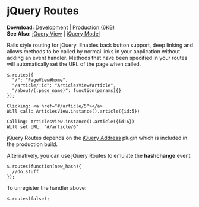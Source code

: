 jQuery Routes
=============
**Download:** [Development](https://github.com/syntacticx/routesjs/zipball/master) | [Production (6KB)](https://github.com/syntacticx/routesjs/raw/master/jquery.routes.min.js)  
**See Also:** [jQuery View](http://viewjs.com/) | [jQuery Model](http://modeljs.com/)

Rails style routing for jQuery. Enables back button support, deep linking and allows
methods to be called by normal links in your application without adding an event handler.
Methods that have been specified in your routes will automatically set the URL of the page
when called.

    $.routes({
      "/": "PageView#home",
      "/article/:id": "ArticlesView#article",
      "/about/(:page_name)": function(params){}
    });

    Clicking: <a href="#/article/5"></a>
    Will call: ArticlesView.instance().article({id:5})
    
    Calling: ArticlesView.instance().article({id:6})
    Will set URL: "#/article/6"

jQuery Routes depends on the [jQuery Address](http://www.asual.com/jquery/address/)
plugin which is included in the production build.

Alternatively, you can use jQuery Routes to emulate the **hashchange** event

    $.routes(function(new_hash){
      //do stuff
    });

To unregister the handler above:

    $.routes(false);
